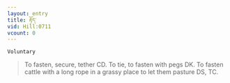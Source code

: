 ```yaml
---
layout: entry
title: རྟོད་
vid: Hill:0711
vcount: 0
---
```

`Voluntary` 
> To fasten, secure, tether CD\.
 To tie, to fasten with pegs DK\.
 To fasten cattle with a long rope in a grassy place to let them pasture DS, TC\.

